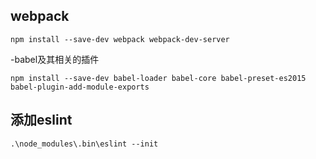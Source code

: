 ## webpack

```
npm install --save-dev webpack webpack-dev-server
```

-babel及其相关的插件

```
npm install --save-dev babel-loader babel-core babel-preset-es2015 babel-plugin-add-module-exports
```


## 添加eslint

```
.\node_modules\.bin\eslint --init
```
